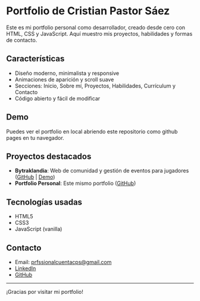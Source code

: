 # Portfolio de Cristian Pastor Sáez

Este es mi portfolio personal como desarrollador, creado desde cero con HTML, CSS y JavaScript. Aquí muestro mis proyectos, habilidades y formas de contacto.

## Características
- Diseño moderno, minimalista y responsive
- Animaciones de aparición y scroll suave
- Secciones: Inicio, Sobre mí, Proyectos, Habilidades, Currículum y Contacto
- Código abierto y fácil de modificar

## Demo
Puedes ver el portfolio en local abriendo este repositorio como github pages en tu navegador.

## Proyectos destacados
- **Bytraklandia**: Web de comunidad y gestión de eventos para jugadores ([GitHub](https://github.com/CristianPastorSaez/bytraklandia) | [Demo](https://www.bytraklandia.com/))
- **Portfolio Personal**: Este mismo portfolio ([GitHub]((https://cristianpastorsaez.github.io/portfolio/)))

## Tecnologías usadas
- HTML5
- CSS3
- JavaScript (vanilla)

## Contacto
- Email: prfssionalcuentacps@gmail.com
- [LinkedIn](https://www.linkedin.com/in/cristian-pastor-sáez)
- [GitHub](https://github.com/CristianPastorSaez)

---

¡Gracias por visitar mi portfolio!


